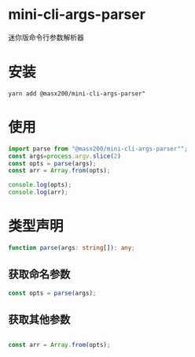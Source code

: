 # mini-cli-args-parser

迷你版命令行参数解析器

# 安装

```shell
yarn add @masx200/mini-cli-args-parser"
```

# 使用

```js
import parse from "@masx200/mini-cli-args-parser"";
const args=process.argv.slice(2)
const opts = parse(args);
const arr = Array.from(opts);

console.log(opts);
console.log(arr);

```

# 类型声明

```ts
function parse(args: string[]): any;
```

## 获取命名参数

```js
const opts = parse(args);
```

## 获取其他参数



```js

const arr = Array.from(opts);
```
